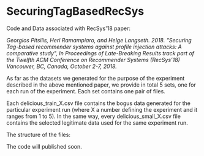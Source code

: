 # SecuringTagBasedRecSys
Code and Data associated with RecSys'18 paper:

<i>
Georgios Pitsilis, Heri Ramampiaro, and Helge Langseth. 2018. "Securing Tag-based recommender systems against profile injection attacks: A comparative study", In Proceedings of Late-Breaking Results track part of the Twelfth ACM Conference on Recommender Systems (RecSys’18) Vancouver, BC, Canada, October 2-7, 2018.
</i>

As far as the datasets we generated for the purpose of the experiment described in the above mentioned paper, we provide in total 5 sets, one for each run of the experiment. Each set contains one pair of files.

Each delicious_train_X.csv file contains the bogus data generated for the particular experiment run (where X a number defining the experiment and it ranges from 1 to 5). In the same way, every delicious_small_X.csv file contains the selected legitimate data used for the same experiment run.



The structure of the files:


The code will published soon.
